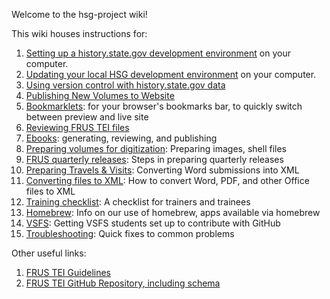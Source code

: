 Welcome to the hsg-project wiki!

This wiki houses instructions for:

1. [Setting up a history.state.gov development environment](setup) on your computer.
1. [Updating your local HSG development environment](https://github.com/HistoryAtState/hsg-project/wiki/Setup#updating-from-our-old-setup-pre-may-2017) on your computer.
1. [Using version control with history.state.gov data](version-control)
1. [Publishing New Volumes to Website](publishing-new-volumes-to-website)
1. [Bookmarklets](bookmarklets): for your browser's bookmarks bar, to quickly switch between preview and live site 
1. [Reviewing FRUS TEI files](reviewing-frus-tei)
1. [Ebooks](ebooks): generating, reviewing, and publishing
1. [Preparing volumes for digitization](preparing-volumes-for-digitization): Preparing images, shell files
1. [FRUS quarterly releases](quarterly-releases): Steps in preparing quarterly releases
1. [Preparing Travels & Visits](preparing-travels-and-visits): Converting Word submissions into XML
1. [Converting files to XML](converting-files-to-xml): How to convert Word, PDF, and other Office files to XML
1. [Training checklist](training-checklist): A checklist for trainers and trainees
1. [Homebrew](homebrew): Info on our use of homebrew, apps available via homebrew
1. [VSFS](vsfs): Getting VSFS students set up to contribute with GitHub
1. [Troubleshooting](troubleshooting): Quick fixes to common problems

Other useful links:

1. [FRUS TEI Guidelines](http://static.history.state.gov/temp/frus-tei-guidelines.html)
1. [FRUS TEI GitHub Repository, including schema](https://github.com/historyatstate/frus)